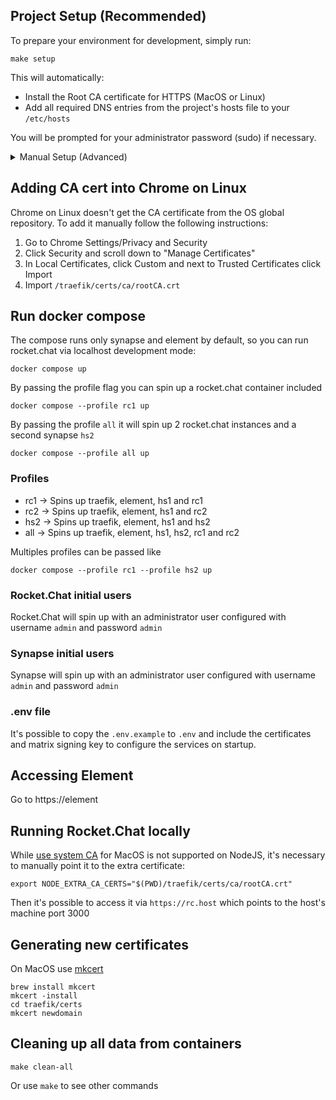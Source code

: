 ## Project Setup (Recommended)

To prepare your environment for development, simply run:

```shell
make setup
```
This will automatically:
- Install the Root CA certificate for HTTPS (MacOS or Linux)
- Add all required DNS entries from the project's hosts file to your `/etc/hosts`

You will be prompted for your administrator password (sudo) if necessary.

<details>
<summary>Manual Setup (Advanced)</summary>

## Manual Setup (Advanced)

If you need to run steps individually, use the following commands:

### Add DNS lookup to /etc/hosts
```shell
make apply-hosts
```
Checks each entry in the project's `hosts` file and adds only those missing to `/etc/hosts`.

### Install Root CA
```shell
make install-root-ca
```
Installs the Root CA certificate for HTTPS. For MacOS, uses the `security` command. For Linux, copies the certificate and runs `update-ca-certificates`. For other systems, follow manual instructions.
</details>

## Adding CA cert into Chrome on Linux
Chrome on Linux doesn't get the CA certificate from the OS global repository.
To add it manually follow the following instructions:

1. Go to Chrome Settings/Privacy and Security
2. Click Security and scroll down to "Manage Certificates"
3. In Local Certificates, click Custom and next to Trusted Certificates click Import
4. Import `/traefik/certs/ca/rootCA.crt`

## Run docker compose

The compose runs only synapse and element by default, so you can run rocket.chat via localhost development mode:
```shell
docker compose up
```

By passing the profile flag you can spin up a rocket.chat container included
```shell
docker compose --profile rc1 up
```

By passing the profile `all` it will spin up 2 rocket.chat instances and a second synapse `hs2`
```shell
docker compose --profile all up
```

### Profiles
- rc1 -> Spins up traefik, element, hs1 and rc1
- rc2 -> Spins up traefik, element, hs1 and rc2
- hs2 -> Spins up traefik, element, hs1 and hs2
- all -> Spins up traefik, element, hs1, hs2, rc1 and rc2

Multiples profiles can be passed like
```shell
docker compose --profile rc1 --profile hs2 up
```

### Rocket.Chat initial users
Rocket.Chat will spin up with an administrator user configured with username `admin` and password `admin`

### Synapse initial users
Synapse will spin up with an administrator user configured with username `admin` and password `admin`

### .env file
It's possible to copy the `.env.example` to `.env` and include the certificates and matrix signing key to
configure the services on startup.

## Accessing Element

Go to https://element

## Running Rocket.Chat locally

While [use system CA](https://github.com/nodejs/node/issues/58990) for MacOS is not supported on NodeJS, it's
necessary to manually point it to the extra certificate:

```shell
export NODE_EXTRA_CA_CERTS="$(PWD)/traefik/certs/ca/rootCA.crt"
```

Then it's possible to access it via `https://rc.host` which points to the host's machine port 3000

## Generating new certificates

On MacOS use [mkcert](https://github.com/FiloSottile/mkcert)

```shell
brew install mkcert
mkcert -install
cd traefik/certs
mkcert newdomain
```

## Cleaning up all data from containers

```shell
make clean-all
```

Or use `make` to see other commands